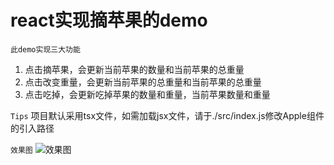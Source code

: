# react实现摘苹果的demo

````此demo实现三大功能````  
1. 点击摘苹果，会更新当前苹果的数量和当前苹果的总重量  
2. 点击改变重量，会更新当前苹果的总重量和当前苹果的总重量  
3. 点击吃掉，会更新吃掉苹果的数量和重量，当前苹果数量和重量  
  
```Tips```
项目默认采用tsx文件，如需加载jsx文件，请于./src/index.js修改Apple组件的引入路径

```效果图```
![效果图](https://github.com/zhoushoujian/pickApples-react/blob/master/view.png)